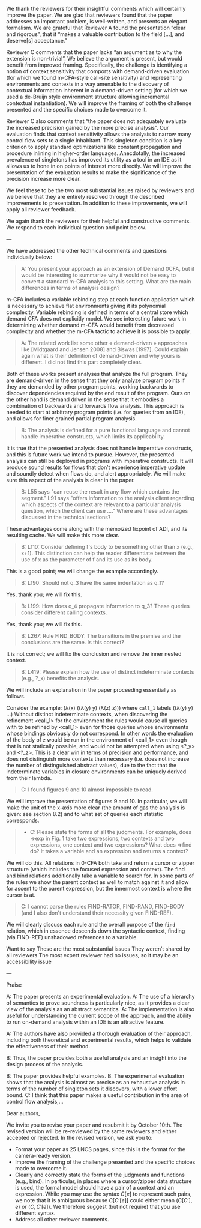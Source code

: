 We thank the reviewers for their insightful comments which will certainly improve the paper.
We are glad that reviewers found that the paper addresses an important problem, is well-written, and presents an elegant formalism. We are grateful that Reviewer A found the presentation “clear and rigorous”, that it “makes a valuable contribution to the field [...], and deserve[s] acceptance.”

Reviewer C comments that the paper lacks “an argument as to why the extension is non-trivial”. We believe the argument is present, but would benefit from improved framing. Specifically, the challenge is identifying a notion of context sensitivity that comports with demand-driven evaluation (for which we found m-CFA-style call-site sensitivity) and representing environments and contexts in a way amenable to the discovery of contextual information inherent in a demand-driven setting (for which we used a de-Bruijn style environment structure allowing incremental contextual instantiation). We will improve the framing of both the challenge presented and the specific choices made to overcome it.

Reviewer C also comments that “the paper does not adequately evaluate the increased precision gained by the more precise analysis”. Our evaluation finds that context sensitivity allows the analysis to narrow many control flow sets to a single inhabitant. This singleton condition is a key criterion to apply standard optimizations like constant propagation and procedure inlining in higher-order languages. Anecdotally, the increased prevalence of singletons has improved its utility as a tool in an IDE as it allows us to hone in on points of interest more directly. We will improve the presentation of the evaluation results to make the significance of the precision increase more clear.

We feel these to be the two most substantial issues raised by reviewers and we believe that they are entirely resolved through the described improvements to presentation. In addition to these improvements, we will apply all reviewer feedback.

We again thank the reviewers for their helpful and constructive comments. We respond to each individual question and point below.

—

We have addressed the other technical comments and questions individually below:

> A: You present your approach as an extension of Demand 0CFA, but it would be interesting to summarize why it would not be easy to convert a standard m-CFA analysis to this setting. What are the main differences in terms of analysis design?

m-CFA includes a variable rebinding step at each function application which is necessary to achieve flat environments giving it its polynomial complexity. Variable rebinding is defined in terms of a central store which demand CFA does not explicitly model. We see interesting future work in determining whether demand m-CFA would benefit from decreased complexity and whether the m-CFA tactic to achieve it is possible to apply.

> A: The related work list some other « demand-driven » approaches like [Midtgaard and Jensen 2008] and Biswas [1997]. Could explain again what is their definition of demand-driven and why yours is different. I did not find this part completely clear.

Both of these works present analyses that analyze the full program. They are demand-driven in the sense that they only analyze program points if they are demanded by other program points, working backwards to discover dependencies required by the end result of the program. Ours on the other hand is demand driven in the sense that it embodies a combination of backwards and forwards flow analysis. This approach is needed to start at arbitrary program points (i.e. for queries from an IDE), and allows for finer grained partial program analysis.

> B: The analysis is defined for a pure functional language and cannot handle imperative constructs, which limits its applicability.

It is true that the presented analysis does not handle imperative constructs, and this is future work we intend to pursue. However, the presented analysis can still be deployed in programs with imperative constructs. It will produce sound results for flows that don’t experience imperative update and soundly detect when flows do, and alert appropriately. We will make sure this aspect of the analysis is clear in the paper.

> B: L55 says "can reuse the result in any flow which contains the segment." L91 says "offers information to the analysis client regarding which aspects of the context are relevant to a particular analysis question, which the client can use ...." Where are these advantages discussed in the technical sections?

These advantages come along with the memoized fixpoint of ADI, and its resulting cache. We will make this more clear.

> B: L110: Consider defining f's body to be something other than x (e.g., x+1). This distinction can help the reader differentiate between the use of x as the parameter of f and its use as its body.

This is a good point; we will change the example accordingly.

> B: L190: Should not q_3 have the same indentation as q_1?

Yes, thank you; we will fix this.

> B: L199: How does q_4 propagate information to q_3? These queries consider different calling contexts.

Yes, thank you; we will fix this.

> B: L267: Rule FIND_BODY: The transitions in the premise and the conclusions are the same. Is this correct?

It is not correct; we will fix the conclusion and remove the inner nested context.

> B: L419: Please explain how the use of distinct indeterminate contexts (e.g., ?_x) benefits the analysis.

We will include an explanation in the paper proceeding essentially as follows.

Consider the example: (λ(x) ((λ(y) y) (λ(z) z))) where `call_1` labels ((λ(y) y) …)
Without distinct indeterminate contexts, when discovering the refinement <call_1> for the environment <?_y> 
the rules would cause all queries with <?> to be refined by <call_1> even for those queries whose environments whose bindings obviously do not correspond.
In other words the evaluation of the body of `z` would be run in the environment of <call_1> even though that is not statically possible, and would not be attempted when
using <?_y> and <?_z>. This is a clear win in terms of precision and performance, and does not distinguish more contexts than necessary (i.e. does not increase the number of distinguished abstract values), due to the fact that the indeterminate variables in closure environments can be uniquely derived from their lambda.

> C: I found figures 9 and 10 almost impossible to read.

We will improve the presentation of figures 9 and 10. In particular, we will make the unit of the x-axis more clear (the amount of gas the analysis is given: see section 8.2) and to what set of queries each statistic corresponds.

> - C: Please state the forms of all the judgments.  For example, does ⇒exp  in Fig. 1 take two expressions, two contexts and two expressions, one context and two expressions?  What does ⇒find do? It takes a variable and an expression and returns a context?

We will do this. All relations in 0-CFA both take and return a cursor or zipper structure (which includes the focused expression and context). The find and bind relations additionally take a variable to search for. 
In some parts of the rules we show the parent context as well to match against it and allow for ascent to the parent expression, but the innermost context is where the cursor is at.

> C: I cannot parse the rules FIND-RATOR, FIND-RAND, FIND-BODY (and I also don't understand their necessity given FIND-REF).

We will clearly discuss each rule and the overall purpose of the `find` relation, which in essence descends down the syntactic context, finding (via FIND-REF) unshadowed references to a variable.











Want to say
These are the most substantial issues
They weren’t shared by all reviewers
The most expert reviewer had no issues, so it may be an accessibility issue












—

Praise

A: The paper  presents an experimental evaluation.
A: The use of a hierarchy of semantics to prove soundness is particularly nice, as it provides a clear view of the analysis as an abstract semantics.
A: The implementation is also useful for understanding the current scope of the approach, and the ability to run on-demand analysis within an IDE is an attractive feature.

A: The authors have also provided a thorough evaluation of their approach, including both theoretical and experimental results, which helps to validate the effectiveness of their method.

B: Thus, the paper provides both a useful analysis and an insight into the design process of the analysis.

B: The paper provides helpful examples.
B: The experimental evaluation shows that the analysis is almost as precise as an exhaustive analysis in terms of the number of singleton sets it discovers, with a lower effort bound.
C: I think that this paper makes a useful contribution in the area of control flow analysis,...




Dear authors,

We invite you to revise your paper and resubmit it by October 10th. The revised version will be re-reviewed by the same reviewers and either accepted or rejected.  In the revised version, we ask you to:

- Format your paper as 25 LNCS pages, since this is the format for the camera-ready version.
- Improve the framing of the challenge presented and the specific choices made to overcome it.
- Clearly and correctly state the forms of the judgments and functions (e.g., bind). In particular, in places where a cursor/zipper data structure is used, the formal model should have a pair of a context and an expression. While you may use the syntax $C[e]$ to represent such pairs, we note that it is ambiguous because $C[C'[e]]$ could either mean $(C[C'], e)$ or $(C, C'[e])$.  We therefore suggest (but not require) that you use different syntax.
- Address all other reviewer comments.